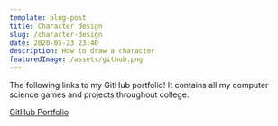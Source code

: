 ```yaml
---
template: blog-post
title: Character design
slug: /character-design
date: 2020-05-23 23:40
description: How to draw a character
featuredImage: /assets/github.png
---
```

The following links to my GitHub portfolio! It contains all my computer science games and projects throughout college.

[GitHub Portfolio](https://github.com/darriss/Portfolio)
